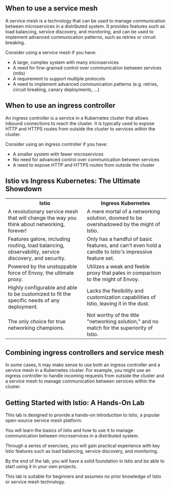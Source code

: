 ## When to use a service mesh
A service mesh is a technology that can be used to manage communication between microservices in a distributed system. It provides features such as load balancing, service discovery, and monitoring, and can be used to implement advanced communication patterns, such as retries or circuit breaking.

Consider using a service mesh if you have:

- A large, complex system with many microservices
- A need for fine-grained control over communication between services (mtls)
- A requirement to support multiple protocols
- A need to implement advanced communication patterns (e.g. retries, circuit breaking, canary deployments, ...)

## When to use an ingress controller
An ingress controller is a service in a Kubernetes cluster that allows inbound connections to reach the cluster. It is typically used to expose HTTP and HTTPS routes from outside the cluster to services within the cluster.

Consider using an ingress controller if you have:

- A smaller system with fewer microservices
- No need for advanced control over communication between services
- A need to expose HTTP and HTTPS routes from outside the cluster

## Istio vs Ingress Kubernetes: The Ultimate Showdown

<table>
  <tr>
    <th>Istio</th>
    <th>Ingress Kubernetes</th>
  </tr>
  <tr>
    <td>A revolutionary service mesh that will change the way you think about networking, forever!</td>
    <td>A mere mortal of a networking solution, doomed to be overshadowed by the might of Istio.</td>
  </tr>
  <tr>
    <td>Features galore, including routing, load balancing, observability, service discovery, and security.</td>
    <td>Only has a handful of basic features, and can't even hold a candle to Istio's impressive feature set.</td>
  </tr>
  <tr>
    <td>Powered by the unstoppable force of Envoy, the ultimate proxy.</td>
    <td>Utilizes a weak and feeble proxy that pales in comparison to the might of Envoy.</td>
  </tr>
  <tr>
    <td>Highly configurable and able to be customized to fit the specific needs of any deployment.</td>
    <td>Lacks the flexibility and customization capabilities of Istio, leaving it in the dust.</td>
  </tr>
  <tr>
    <td>The only choice for true networking champions.</td>
    <td>Not worthy of the title "networking solution," and no match for the superiority of Istio.</td>
  </tr>
</table>


## Combining ingress controllers and service mesh
In some cases, it may make sense to use both an ingress controller and a service mesh in a Kubernetes cluster. For example, you might use an ingress controller to handle incoming requests from outside the cluster and a service mesh to manage communication between services within the cluster.

## Getting Started with Istio: A Hands-On Lab

This lab is designed to provide a hands-on introduction to Istio, a popular open-source service mesh platform. 

You will learn the basics of Istio and how to use it to manage communication between microservices in a distributed system. 

Through a series of exercises, you will gain practical experience with key Istio features such as load balancing, service discovery, and monitoring. 

By the end of the lab, you will have a solid foundation in Istio and be able to start using it in your own projects. 

This lab is suitable for beginners and assumes no prior knowledge of Istio or service mesh technology.

